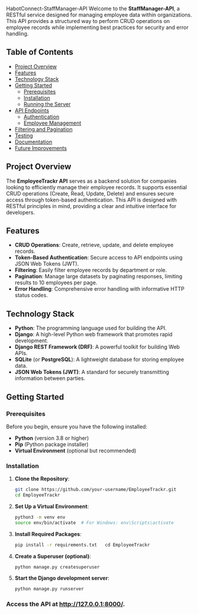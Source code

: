 HabotConnect-StaffManager-API
Welcome to the **StaffManager-API**, a RESTful service designed for managing employee data within organizations. This API provides a structured way to perform CRUD operations on employee records while implementing best practices for security and error handling.

## Table of Contents

- [Project Overview](#project-overview)
- [Features](#features)
- [Technology Stack](#technology-stack)
- [Getting Started](#getting-started)
  - [Prerequisites](#prerequisites)
  - [Installation](#installation)
  - [Running the Server](#running-the-server)
- [API Endpoints](#api-endpoints)
  - [Authentication](#authentication)
  - [Employee Management](#employee-management)
- [Filtering and Pagination](#filtering-and-pagination)
- [Testing](#testing)
- [Documentation](#documentation)
- [Future Improvements](#future-improvements)

## Project Overview

The **EmployeeTrackr API** serves as a backend solution for companies looking to efficiently manage their employee records. It supports essential CRUD operations (Create, Read, Update, Delete) and ensures secure access through token-based authentication. This API is designed with RESTful principles in mind, providing a clear and intuitive interface for developers.

## Features

- **CRUD Operations**: Create, retrieve, update, and delete employee records.
- **Token-Based Authentication**: Secure access to API endpoints using JSON Web Tokens (JWT).
- **Filtering**: Easily filter employee records by department or role.
- **Pagination**: Manage large datasets by paginating responses, limiting results to 10 employees per page.
- **Error Handling**: Comprehensive error handling with informative HTTP status codes.

## Technology Stack

- **Python**: The programming language used for building the API.
- **Django**: A high-level Python web framework that promotes rapid development.
- **Django REST Framework (DRF)**: A powerful toolkit for building Web APIs.
- **SQLite** (or **PostgreSQL**): A lightweight database for storing employee data.
- **JSON Web Tokens (JWT)**: A standard for securely transmitting information between parties.

## Getting Started

### Prerequisites

Before you begin, ensure you have the following installed:

- **Python** (version 3.8 or higher)
- **Pip** (Python package installer)
- **Virtual Environment** (optional but recommended)

### Installation

1. **Clone the Repository**:

   ```bash
   git clone https://github.com/your-username/EmployeeTrackr.git
   cd EmployeeTrackr
   ```
2. **Set Up a Virtual Environment**:

   ```bash
   python3 -m venv env
   source env/bin/activate  # For Windows: env\Scripts\activate
   ```
3. **Install Required Packages**:

   ```bash
   pip install -r requirements.txt   cd EmployeeTrackr
   ```
4. **Create a Superuser (optional)**:

   ```bash
   python manage.py createsuperuser
   ```
5. **Start the Django development server**:

   ```bash
   python manage.py runserver
   ```
### Access the API at http://127.0.0.1:8000/.


